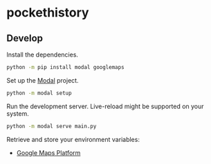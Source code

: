 # pockethistory

## Develop

Install the dependencies.

```sh
python -m pip install modal googlemaps
```

Set up the [Modal](https://modal.com/) project.

```sh
python -m modal setup
```

Run the development server. Live-reload might be supported on your system.

```sh
python -m modal serve main.py
```

Retrieve and store your environment variables:

- [Google Maps Platform](https://console.cloud.google.com/google/maps-apis/onboard;flow=gmp-api-key-flow)

